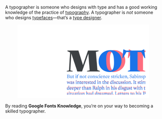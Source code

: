 
A typographer is someone who designs with type and has a good working knowledge of the practice of [typography](/glossary/typography). A typographer is *not* someone who designs [typefaces](/glossary/typeface)—that’s a [type designer](/glossary/type_designer).

<figure>

![A cropped view of a heading and paragraph, showing type set with default settings, and with modified versions overlaid.](images/thumbnail.svg)

</figure>

By reading **Google Fonts Knowledge**, you’re on your way to becoming a skilled typographer.
